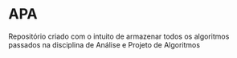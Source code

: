 # APA
Repositório criado com o intuito de armazenar todos os algoritmos passados na disciplina de Análise e Projeto de Algoritmos
